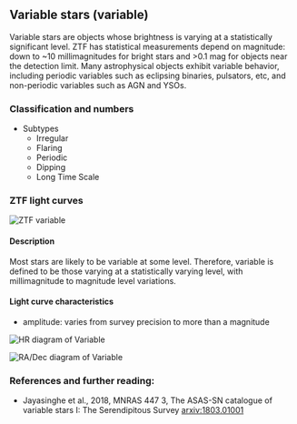 ## Variable stars (variable)
Variable stars are objects whose brightness is varying at a statistically significant level.
ZTF has statistical measurements depend on magnitude: down to ~10 millimagnitudes for bright stars and >0.1 mag for objects near the detection limit.
Many astrophysical objects exhibit variable behavior, including periodic variables such as eclipsing binaries, pulsators, etc, and non-periodic variables such as AGN and YSOs.

### Classification and numbers
- Subtypes
  - Irregular
  - Flaring
  - Periodic
  - Dipping
  - Long Time Scale

### ZTF light curves
![ZTF variable](data/variable.png)

#### Description
Most stars are likely to be variable at some level. Therefore, variable is defined to be those varying at a statistically varying level, with millimagnitude to magnitude level variations.

#### Light curve characteristics
- amplitude: varies from survey precision to more than a magnitude

![HR diagram of Variable](data/hr__variable.png)

![RA/Dec diagram of Variable](data/radec__variable.png)

### References and further reading:
- Jayasinghe et al., 2018, MNRAS 447 3, The ASAS-SN catalogue of variable stars I: The Serendipitous Survey [arxiv:1803.01001](https://arxiv.org/pdf/1803.01001.pdf)
